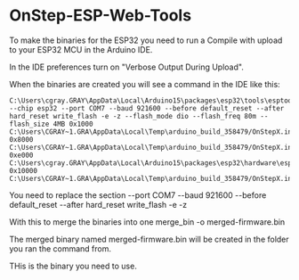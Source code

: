 # OnStep-ESP-Web-Tools


To make the binaries for the ESP32 you need to run a Compile with upload to your ESP32 MCU in the Arduino IDE.

In the IDE preferences turn on "Verbose Output During Upload".

When the binaries are created you will see a command in the IDE like this:

```
C:\Users\cgray.GRAY\AppData\Local\Arduino15\packages\esp32\tools\esptool_py\4.2.1/esptool.exe --chip esp32 --port COM7 --baud 921600 --before default_reset --after hard_reset write_flash -e -z --flash_mode dio --flash_freq 80m --flash_size 4MB 0x1000 C:\Users\CGRAY~1.GRA\AppData\Local\Temp\arduino_build_358479/OnStepX.ino.bootloader.bin 0x8000 C:\Users\CGRAY~1.GRA\AppData\Local\Temp\arduino_build_358479/OnStepX.ino.partitions.bin 0xe000 C:\Users\cgray.GRAY\AppData\Local\Arduino15\packages\esp32\hardware\esp32\2.0.6/tools/partitions/boot_app0.bin 0x10000 C:\Users\CGRAY~1.GRA\AppData\Local\Temp\arduino_build_358479/OnStepX.ino.bin
```

You need to replace the section 
--port COM7 --baud 921600 --before default_reset --after hard_reset write_flash -e -z

With this to merge the binaries into one
merge_bin -o merged-firmware.bin 

The merged binary named merged-firmware.bin will be created in the folder you ran the command from.

THis is the binary you need to use.